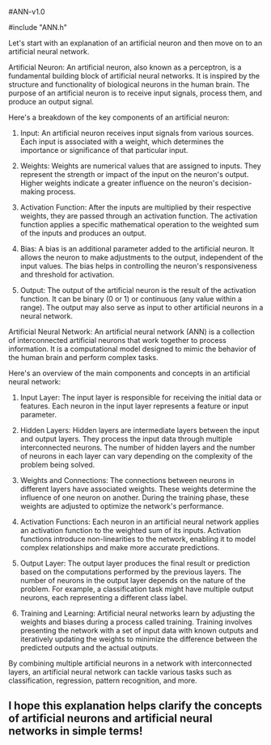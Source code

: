 #ANN-v1.0

#include "ANN.h"

Let's start with an explanation of an artificial neuron and then move on to an artificial neural network.

Artificial Neuron:
An artificial neuron, also known as a perceptron, is a fundamental building block of artificial neural networks. It is inspired by the structure and functionality of biological neurons in the human brain. The purpose of an artificial neuron is to receive input signals, process them, and produce an output signal.

Here's a breakdown of the key components of an artificial neuron:

1. Input: An artificial neuron receives input signals from various sources. Each input is associated with a weight, which determines the importance or significance of that particular input.

2. Weights: Weights are numerical values that are assigned to inputs. They represent the strength or impact of the input on the neuron's output. Higher weights indicate a greater influence on the neuron's decision-making process.

3. Activation Function: After the inputs are multiplied by their respective weights, they are passed through an activation function. The activation function applies a specific mathematical operation to the weighted sum of the inputs and produces an output.

4. Bias: A bias is an additional parameter added to the artificial neuron. It allows the neuron to make adjustments to the output, independent of the input values. The bias helps in controlling the neuron's responsiveness and threshold for activation.

5. Output: The output of the artificial neuron is the result of the activation function. It can be binary (0 or 1) or continuous (any value within a range). The output may also serve as input to other artificial neurons in a neural network.

Artificial Neural Network:
An artificial neural network (ANN) is a collection of interconnected artificial neurons that work together to process information. It is a computational model designed to mimic the behavior of the human brain and perform complex tasks.

Here's an overview of the main components and concepts in an artificial neural network:

1. Input Layer: The input layer is responsible for receiving the initial data or features. Each neuron in the input layer represents a feature or input parameter.

2. Hidden Layers: Hidden layers are intermediate layers between the input and output layers. They process the input data through multiple interconnected neurons. The number of hidden layers and the number of neurons in each layer can vary depending on the complexity of the problem being solved.

3. Weights and Connections: The connections between neurons in different layers have associated weights. These weights determine the influence of one neuron on another. During the training phase, these weights are adjusted to optimize the network's performance.

4. Activation Functions: Each neuron in an artificial neural network applies an activation function to the weighted sum of its inputs. Activation functions introduce non-linearities to the network, enabling it to model complex relationships and make more accurate predictions.

5. Output Layer: The output layer produces the final result or prediction based on the computations performed by the previous layers. The number of neurons in the output layer depends on the nature of the problem. For example, a classification task might have multiple output neurons, each representing a different class label.

6. Training and Learning: Artificial neural networks learn by adjusting the weights and biases during a process called training. Training involves presenting the network with a set of input data with known outputs and iteratively updating the weights to minimize the difference between the predicted outputs and the actual outputs.

By combining multiple artificial neurons in a network with interconnected layers, an artificial neural network can tackle various tasks such as classification, regression, pattern recognition, and more.

I hope this explanation helps clarify the concepts of artificial neurons and artificial neural networks in simple terms!
---------------------------------------------------------------------------------------------------------------------------------------------------------------------

